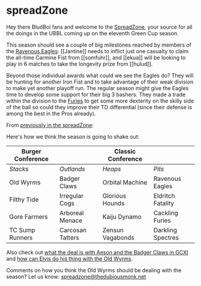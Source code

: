 # spreadZone

Hey there BludBol fans and welcome to the [SpreadZone](index), your source for all the doings in the UBBL coming up on the eleventh Green Cup season.

This season should see a couple of big milestones reached by members of the [Ravenous Eagles](../teams/ravenouseagles): [[Jantine]] needs to inflict just one casualty to claim the all-time Carmine Fist from [[somfuhr]], and [[ekua]] will be looking to play in 6 matches to take the longevity prize from [[hulud]].

Beyond those individual awards what could we see the Eagles do? They will be hunting for another Iron Fist and to take advantage of their weak division to make yet another playoff run. The regular season might give the Eagles time to develop some support for their big 3 bashers. They made a trade within the division to the [Furies](../teams/cacklingfuries) to get some more dexterity on the skilly side of the ball so could they improve their TD differential (since their defense is among the best in the Pros already). 

From [previously in the spreadZone](gcxi-picks): 

Here's how we think the season is going to shake out:

| Burger Conference | | Classic Conference | |
|---------------------|--|------------|----|
| *Stacks* | *Outlands* | *Heaps* | *Pits* |
| Old Wyrms | Badger Claws | Orbital Machine | Ravenous Eagles |
| Filthy Tide | Irregular Cogs | Glorious Hounds | Eldritch Fatality |
| Gore Farmers | Arboreal Menace | Kaiju Dynamo | Cackling Furies |
| TC Sump Runners | Carcosan Tatters | Zensun Vagabonds | Darkling Spectres |

Also check out [what the deal is with Aeson and the Badger Claws in GCXI](gcxi-bc-aeson) and [how can Elvis do his thing with the Old Wyrms](gcxi-ow-elvis).

Comments on how you think the Old Wyrms should be dealing with the season? Let us know: spreadzone@thedubiousmonk.net